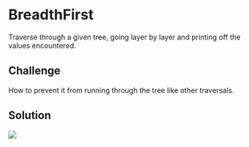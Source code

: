 # BreadthFirst
Traverse through a given tree, going layer by layer and printing off the values encountered.

## Challenge
How to prevent it from running through the tree like other traversals.

## Solution
![](assets/BreadthFirst.jpg)
